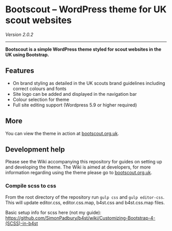# Bootscout – WordPress theme for UK scout websites

*Version 2.0.2*

------------------

**Bootscout is a simple WordPress theme styled for scout websites in the UK using Bootstrap.**

## Features

* On brand styling as detailed in the UK scouts brand guidelines including correct colours and fonts
* Site logo can be added and displayed in the navigation bar
* Colour selection for theme
* Full site editing support (Wordpress 5.9 or higher required)

## More

You can view the theme in action at [bootscout.org.uk](http://www.bootscout.org.uk).

## Development help

Please see the Wiki accompanying this repository for guides on setting up and developing the theme. The Wiki is aimed at developers, for more information regarding using the theme please go to [bootscout.org.uk](http://www.bootscout.org.uk).

### Compile scss to css

From the root directory of the repository run `gulp css` and `gulp editor-css`. This will update editor.css, editor.css.map, b4st.css and b4st.css.map files.

Basic setup info for scss here (not my guide): https://github.com/SimonPadbury/b4st/wiki/Customizing-Bootstrap-4-(SCSS)-in-b4st
